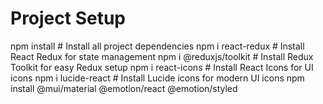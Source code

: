# Project Setup

npm install            # Install all project dependencies
npm i react-redux      # Install React Redux for state management
npm i @reduxjs/toolkit # Install Redux Toolkit for easy Redux setup
npm i react-icons      # Install React Icons for UI icons
npm i lucide-react     # Install Lucide icons for modern UI icons
npm install @mui/material @emotion/react @emotion/styled